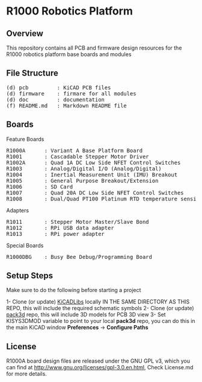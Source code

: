 R1000 Robotics Platform
=======================
Overview
--------

This repository contains all PCB and firmware design resources for the R1000 robotics platform base boards and modules

File Structure
--------------
<pre>
(d) pcb	        : KiCAD PCB files
(d) firmware    : firmare for all modules
(d) doc         : documentation
(f) README.md   : Markdown README file
</pre>

Boards
------
Feature Boards
<pre>
R1000A 		: Variant A Base Platform Board
R1001		: Cascadable Stepper Motor Driver
R1002A		: Quad 1A DC Low Side NFET Control Switches
R1003		: Analog/Digital I/O (Analog/Digital)
R1004		: Inertial Measurement Unit (IMU) Breakout
R1005		: General Purpose Breakout/Extension
R1006 		: SD Card
R1007		: Quad 20A DC Low Side NFET Control Switches
R1008		: Dual/Quad PT100 Platinum RTD temperature sensing module
</pre>
Adapters
<pre>
R1011		: Stepper Motor Master/Slave Bond
R1012		: RPi USB data adapter
R1013		: RPi power adapter
</pre>
Special Boards
<pre>
R1000DBG	: Busy Bee Debug/Programming Board
</pre>
Setup Steps
-----------
Make sure to do the following before starting a project

1- Clone (or update) [KiCADLibs](https://github.com/pluggee/KiCADLibs) locally IN THE SAME DIRECTORY AS THIS REPO, this will include the required schematic symbols
2- Clone (or update) [pack3d](https://github.com/pluggee/pack3d) repo, this will include 3D models for PCB 3D view
3- Set KISYS3DMOD variable to point to your local **pack3d** repo, you can do this in the main KiCAD window
**Preferences** -> **Configure Paths**

License
-------
R1000A board design files are released under the GNU GPL v3, which you can find at <http://www.gnu.org/licenses/gpl-3.0.en.html>,
Check License.md for more details.
